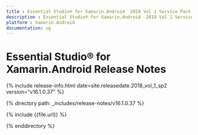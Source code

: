 ```yaml
---
title : Essential Studio® for Xamarin.Android  2018 Vol 1 Service Pack 2 Release Notes
description : Essential Studio® for Xamarin.Android  2018 Vol 1 Service Pack 2 Release Notes
platform : Xamarin.Android
documentation: ug
---
```


# Essential Studio® for Xamarin.Android Release Notes

{% include release-info.html date=site.releasedate.2018_vol_1_sp2  version="v16.1.0.37" %} 

{% directory path: _includes/release-notes/v16.1.0.37 %}

{% include {{file.url}} %}

{% enddirectory %}